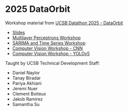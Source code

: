 # 2025 DataOrbit

Workshop material from [UCSB Datathon 2025 - DataOrbit](https://dataorbit.info)

- [Slides](https://docs.google.com/presentation/d/1-UJvJQMkmBjRMaNnDWcHaCzH15m7nAL6ggWSyRBP7Fk/edit?usp=sharing)
- [Multilayer Perceptrons Workshop](https://colab.research.google.com/drive/1Ma2utKXMOBoue0EcLob_6SFMaNv-TnGj?usp=sharing)
- [SARIMA and Time Series Workshop](https://colab.research.google.com/drive/10vN2CplWqn27CcrXIuV6HB9aJ7l6vvgA?usp=sharing)
- [Computer Vision Workshop - CNN](https://colab.research.google.com/drive/1sohV7vT-avIRq0sg-Lrb6BbALUxjiy7C?usp=sharing)
- [Computer Vision Workshop - YOLOv5](https://colab.research.google.com/drive/1i-A0mSp4qbWzgT-c1QULSYrb6IOBC9zx?usp=sharing)

Taught by UCSB Technical Development Staff:
- Daniel Naylor
- Tanay Biradar
- Pariya Akhiani
- Jeremi Nuer
- Clement Boiteux
- Jakob Ramirez
- Samantha Su
